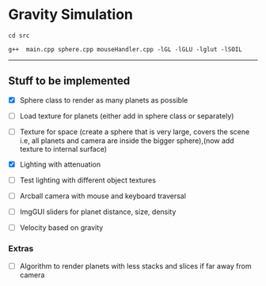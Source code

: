 # Gravity Simulation

```
cd src
```

```
g++  main.cpp sphere.cpp mouseHandler.cpp -lGL -lGLU -lglut -lSOIL
```
-----------------
## Stuff to be implemented
- [X] Sphere class to render as many planets as possible
- [ ] Load texture for planets (either add in sphere class or separately)
- [ ] Texture for space (create a sphere that is very large, covers the scene i.e, all planets and camera are inside the bigger sphere),(now add texture to internal surface)
- [X] Lighting with attenuation 
- [ ] Test lighting with different object textures
- [ ] Arcball camera with mouse and keyboard traversal
- [ ] ImgGUI sliders for planet distance, size, density
- [ ] Velocity based on gravity



### Extras
- [ ] Algorithm to render planets with less stacks and slices if far away from camera